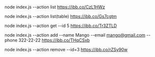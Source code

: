 node index.js --action list
https://ibb.co/CzL1HWz

node index.js --action list(table)
https://ibb.co/Gs7cgtm

node index.js --action get --id 5
https://ibb.co/Tr3ZTLD

node index.js --action add --name Mango --email mango@gmail.com --phone 322-22-22
https://ibb.co/THqCSxb

node index.js --action remove --id=3
https://ibb.co/rZSy90w
